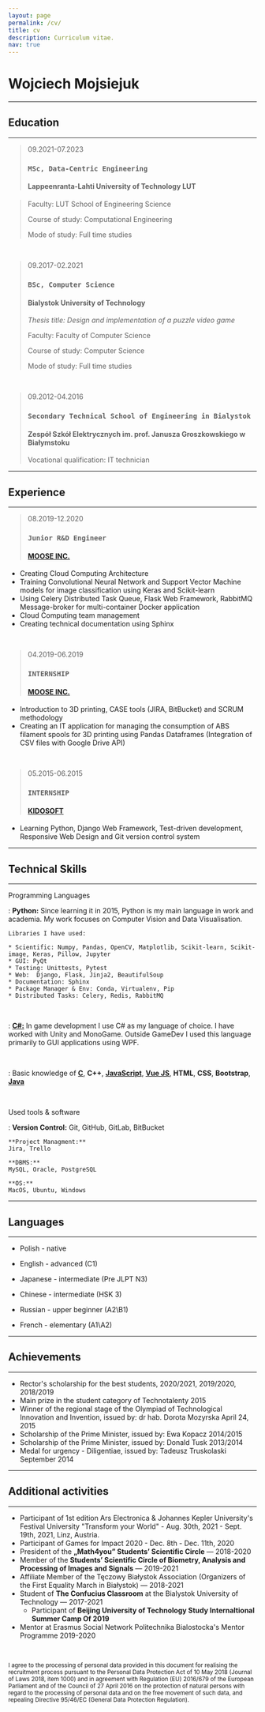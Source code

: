 ```yaml
---
layout: page
permalink: /cv/
title: cv
description: Curriculum vitae.
nav: true
---
```


Wojciech Mojsiejuk
============

* * *


Education
---------

* * *

> 09.2021-07.2023
> ### `MSc, Data-Centric Engineering`
> #### Lappeenranta-Lahti University of Technology LUT
>
<!-- > *Thesis title: Design and implementation of a puzzle video game* -->
>
> Faculty: LUT School of Engineering Science
>
> Course of study: Computational Engineering
>
> Mode of study: Full time studies

&nbsp;
&nbsp;

> 09.2017-02.2021
> ### `BSc, Computer Science`
> #### Bialystok University of Technology
>
> *Thesis title: Design and implementation of a puzzle video game*
>
> Faculty: Faculty of Computer Science
>
> Course of study: Computer Science
>
> Mode of study: Full time studies

&nbsp;
&nbsp;

> 09.2012-04.2016
> ### `Secondary Technical School of Engineering in Bialystok`
> #### Zespół Szkół Elektrycznych im. prof. Janusza Groszkowskiego w Białymstoku
>
> Vocational qualification: IT technician


* * *

Experience
----------

* * *

> 08.2019-12.2020
> ### `Junior R&D Engineer`
> #### [MOOSE INC.](https://mooseinc.eu/)

* Creating Cloud Computing Architecture
* Training Convolutional Neural Network and Support Vector Machine models for image classification using Keras and Scikit-learn
* Using Celery Distributed Task Queue, Flask Web Framework, RabbitMQ Message-broker for multi-container Docker application
* Cloud Computing team management 
* Creating technical documentation using Sphinx

&nbsp;
&nbsp;

> 04.2019-06.2019
> ### `INTERNSHIP`
> #### [MOOSE INC.](https://mooseinc.eu/)

* Introduction to 3D printing, CASE tools (JIRA, BitBucket) and SCRUM methodology
* Creating an IT application for managing the consumption of ABS filament spools for 3D printing using Pandas Dataframes (Integration of CSV files with Google Drive API)

&nbsp;
&nbsp;

> 05.2015-06.2015
> ### `INTERNSHIP`
> #### [KIDOSOFT](http://kidosoft.pl/)


* Learning Python, Django Web Framework, Test-driven development, Responsive Web Design and Git version control system


* * * 

Technical Skills
----------------

* * * 

Programming Languages

:   **Python:** 
    Since learning it in 2015, Python is my main language in work and academia.
    My work focuses on Computer Vision and Data Visualisation.  

    Libraries I have used:

    * Scientific: Numpy, Pandas, OpenCV, Matplotlib, Scikit-learn, Scikit-image, Keras, Pillow, Jupyter
    * GUI: PyQt
    * Testing: Unittests, Pytest 
    * Web:  Django, Flask, Jinja2, BeautifulSoup
    * Documentation: Sphinx
    * Package Manager & Env: Conda, Virtualenv, Pip
    * Distributed Tasks: Celery, Redis, RabbitMQ

&nbsp;
&nbsp;

:   [**C#:**][csharp] 
    In game development I use C# as my language of choice. I have worked with Unity and MonoGame. 
    Outside GameDev I used this language primarily to GUI applications using WPF. 

&nbsp;
&nbsp;

:   Basic knowledge of [**C**][c], **C++**, [**JavaScript**][js], [**Vue JS**][vue], **HTML**, **CSS**, **Bootstrap**, [**Java**][java]

[python]: https://github.com/WojciechMojsiejuk?tab=repositories&q=&type=&language=python
[csharp]: https://github.com/WojciechMojsiejuk?tab=repositories&q=&type=&language=c%23
[c]: https://github.com/WojciechMojsiejuk?tab=repositories&q=&type=&language=c
[js]: https://github.com/WojciechMojsiejuk?tab=repositories&q=&type=&language=javascript
[vue]: https://github.com/WojciechMojsiejuk?tab=repositories&q=&type=&language=vue
[java]: https://github.com/WojciechMojsiejuk?tab=repositories&q=&type=&language=java

&nbsp;
&nbsp;

Used tools & software

:   **Version Control:**
    Git, GitHub, GitLab, BitBucket
    
    **Project Managment:**
    Jira, Trello

    **DBMS:**
    MySQL, Oracle, PostgreSQL

    **OS:**
    MacOS, Ubuntu, Windows


* * *

Languages
----------

* * *


* Polish - native

* English - advanced (C1)

* Japanese - intermediate (Pre JLPT N3)

* Chinese - intermediate (HSK 3)

* Russian - upper beginner (A2\B1)

* French - elementary (A1\A2)

* * *

Achievements
------------

* * * 

* Rector's scholarship for the best students, 2020/2021, 2019/2020, 2018/2019
* Main prize in the student category of Technotalenty 2015
* Winner of the regional stage of the Olympiad of Technological Innovation and Invention, issued by: dr hab. Dorota Mozyrska April 24, 2015
* Scholarship of the Prime Minister, issued by: Ewa Kopacz 2014/2015
* Scholarship of the Prime Minister, issued by: Donald Tusk 2013/2014
* Medal for urgency - Diligentiae, issued by: Tadeusz Truskolaski September 2014


* * *

Additional activities
---------------------

* * * 

* Participant of 1st edition Ars Electronica & Johannes Kepler University's Festival University "Transform your World" - Aug. 30th, 2021 - Sept. 19th, 2021, Linz, Austria.
* Participant of Games for Impact 2020 -  Dec. 8th - Dec. 11th, 2020
* President of the **„Math4you” Students’ Scientific Circle** — 2018-2020
* Member of the **Students’ Scientific Circle of Biometry, Analysis and Processing of Images and Signals** — 2019-2021
* Affiliate Member of the Tęczowy Białystok Association (Organizers of the First Equality March in Białystok) — 2018-2021
* Student of **The Confucius Classroom** at the Bialystok University of Technology — 2017-2021 
    * Participant of **Beijing University of Technology Study Internaltional Summer Camp Of 2019** 
* Mentor at Erasmus Social Network Politechnika Bialostocka's Mentor Programme 2019-2020
 


&nbsp;
&nbsp;

<sub>
I agree to the processing of personal data provided in this document for realising the recruitment process pursuant to the Personal Data Protection Act of 10 May 2018 (Journal of Laws 2018, item 1000) and in agreement with Regulation (EU) 2016/679 of the European Parliament and of the Council of 27 April 2016 on the protection of natural persons with regard to the processing of personal data and on the free movement of such data, and repealing Directive 95/46/EC (General Data Protection Regulation).
</sub>